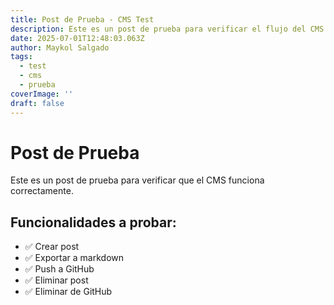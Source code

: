 ```yaml
---
title: Post de Prueba - CMS Test
description: Este es un post de prueba para verificar el flujo del CMS
date: 2025-07-01T12:48:03.063Z
author: Maykol Salgado
tags:
  - test
  - cms
  - prueba
coverImage: ''
draft: false
---
```

# Post de Prueba

Este es un post de prueba para verificar que el CMS funciona correctamente.

## Funcionalidades a probar:

- ✅ Crear post
- ✅ Exportar a markdown
- ✅ Push a GitHub
- ✅ Eliminar post
- ✅ Eliminar de GitHub
